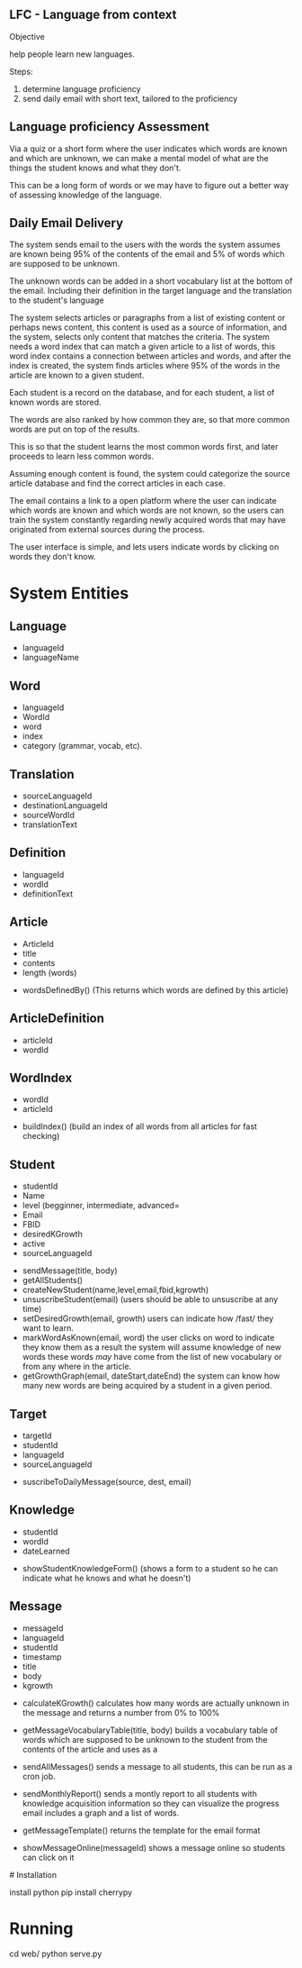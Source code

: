 

LFC - Language from context
---------------------------


Objective

help people learn new languages.

Steps:

1. determine language proficiency
2. send daily email with short text,
   tailored to the proficiency


Language proficiency Assessment
-------------------------------

Via a quiz or a short form where the
user indicates which words are known
and which are unknown, we can make a 
mental model of what are the things 
the student knows and what they don't.

This can be a long form of words
or we may have to figure out a better
way of assessing knowledge of the 
language.

Daily Email Delivery
--------------------
The system sends email to the users
with the words the system assumes are 
known being 95% of the contents of
the email and 5% of words which are
supposed to be unknown.

The unknown words can be added in a 
short vocabulary list at the bottom
of the email. Including their 
definition in the target language and
the translation to the student's 
language

The system selects articles or 
paragraphs from a list of existing
content or perhaps news content,
this content is used as a source
of information, and the system,
selects only content that matches
the criteria.
The system needs a word index 
that can match a given article
to a list of words, this word 
index contains a connection between
articles and words, and after the
index is created, the system
finds articles where 95% of the
words in the article are known
to a given student.

Each student is a record on the
database, and for each student,
a list of known words are stored.

The words are also ranked by how
common they are, so that more common
words are put on top of the results.

This is so that the student learns
the most common words first, and
later proceeds to learn less common
words.

Assuming enough content is found,
the system could categorize the
source article database and find
the correct articles in each case.

The email contains a link to a 
open platform where the user can
indicate which words are known and
which words are not known, so 
the users can train the system
constantly regarding newly acquired
words that may have originated
from external sources during
the process.


The user interface is simple, and
lets users indicate words by
clicking on words they don't know.

# System Entities
## Language
  + languageId
  + languageName

## Word
  + languageId
  + WordId
  + word
  + index
  + category (grammar, vocab, etc).

## Translation
  + sourceLanguageId
  + destinationLanguageId
  + sourceWordId
  + translationText

## Definition
  + languageId
  + wordId
  + definitionText

## Article
  + ArticleId
  + title
  + contents
  + length (words)
  - wordsDefinedBy()
	 (This returns which words are defined by this article)

## ArticleDefinition
  + articleId
  + wordId

## WordIndex
  + wordId
  + articleId
  - buildIndex()
	(build an index of all words
	 from all articles for fast checking)

## Student
  + studentId
  + Name
  + level (begginner, intermediate, advanced=
  + Email
  + FBID
  + desiredKGrowth
  + active
  + sourceLanguageId
  - sendMessage(title, body)
  - getAllStudents()
  - createNewStudent(name,level,email,fbid,kgrowth)
  - unsuscribeStudent(email)
	(users should be able to unsuscribe at any time)
  - setDesiredGrowth(email, growth)
	users can indicate how /fast/ they want to learn.
  - markWordAsKnown(email, word)
	the user clicks on word to indicate they know them
	as a result the system will assume knowledge of new words
	these words *may* have come from the list
	of new vocabulary or from any where in the article.
  - getGrowthGraph(email, dateStart,dateEnd)
	the system can know how many new words are being
	acquired by a student in a given period.

## Target
 + targetId
 + studentId
 + languageId
 + sourceLanguageId
 - suscribeToDailyMessage(source, dest, email)


## Knowledge
  + studentId
  + wordId
  + dateLearned
  - showStudentKnowledgeForm()
	(shows a form to a student so he can
	indicate what he knows and what he doesn't)

## Message
  + messageId
  + languageId
  + studentId
  + timestamp
  + title
  + body
  + kgrowth
  - calculateKGrowth()
	calculates how many words are actually unknown
	in the message and returns a number from 0% to 100%
  - getMessageVocabularyTable(title, body)
	builds a vocabulary table of words which are supposed
	to be unknown to the student from the contents
	of the article and uses as a 
  - sendAllMessages()
	sends a message to all students,
	this can be run as a cron job.
  - sendMonthlyReport()
	sends a montly report to all students with knowledge
	acquisition information so they can visualize the progress
	email includes a graph and a list of words.

  - getMessageTemplate()
	returns the template for the email format
  - showMessageOnline(messageId)
	shows a message online
	so students can click on it


# Installation

install python
pip install cherrypy

# Running

cd web/
python serve.py
